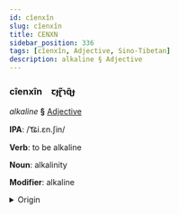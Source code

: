 ```yaml
---
id: cîenxîn
slug: cîenxîn
title: CENXN
sidebar_position: 336
tags: [cîenxîn, Adjective, Sino-Tibetan]
description: alkaline § Adjective
---
```


### cîenxîn&emsp;<span kind="abugida">ꞇɟɽ̃ɿɋ̃ɟ</span>

*alkaline* **§** [Adjective](../../tags/Adjective)

**IPA**: /ˈt͡ɕi.ɛn.ʃin/

**Verb**: to be alkaline

**Noun**: alkalinity

**Modifier**: alkaline

<details>
    <summary>Origin</summary>
    Mandarin 鹼性 jiǎnxìng /tɕjɛn.ɕiŋ/<br/>
    <em>Sino-Tibetan Language Family</em>
</details>
